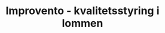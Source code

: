 ---
title: "Improvento - kvalitetsstyring i lommen"
aliases: [/improvento/]
pagetitle: "Improvento-case | Læs om deres app til kvalitetsstyring"
description: "Improvento ville have deres system til kvalitetsstyring helt ud i lommen på det personale, som har brug for informationerne."

company: "Improvento A/S"
companyLogo: "improvento.png"
link: "improvento"
color: "#1b4f71"
img: "/img/cases/improvento.png"
header: "Kvalitetsstyring i lommen"
casedescription: "[Improvento](https://improvento.com) ville gøre det lettere for deres kunder at have instrukserne til kvalitetsstyring med sig i lommen."
weight: 2

testimonial: "Jeg havde brug for at få lavet en kompliceret mobil app af høj kvalitet, som skulle være klar i løbet af kort tid. Til rette tid og med rette kvalitet, havde vi en løsning klar til både iOS og Android. Samarbejdet har været præget af en stor fleksibilitet og engagement. Så det bliver ikke det sidste samarbejde, vi har med Holion."
testimonialBy: "Anette Irene Algreen"
testimonialByImg: 
  path: "aia.jpg"
testimonialByLink: "https://www.linkedin.com/in/aalgreen/"
testimonialByTitle: "Administrerende direktør"

testimonialHeader: "Improvento er en af landets mest erfarne leverandører af løsninger til kvalitetsstyring og kvalitetsledelse. I samarbejde med flere regioner og kommuner har Improvento over en årrække udviklet et stærkt værktøj til at sikre kvaliteten i sundhedsvæsnet, hvor mere end 100.000 læger, sygeplejersker, omsorgspersoner og kvalitetsansvarlige dagligt anvender systemet.


Improvento havde brug for en ny app til deres værktøj - blandt andet for at kunne sikre tilgængelighed, hastighed og offline-muligheder. Holion skulle altså hjælpe med at lave en moderne og velfungerende app, der kunne give sundhedspersonalet adgang til alle de vigtige informationer - selv når personalet er offline."


testimonialHolionRolle: "Improvento havde en eksisterende app af ældre model, men ønskede at starte forfra med en helt ny app. Dog ønskede de at genanvende synkroniseringsmotoren, der stod for at hente de korrekte data ned fra backenden, uden at bruge mere data end nødvendigt. Den eksisterende app var udviklet i to versioner - én til iPhone og én til Android. Vi blev dog hurtigt enige om, at hvis omkostningerne for udviklingen af en ny version af appen kunne holdes nede ved at anvende moderne teknologier som crossplatform, var det den bedste løsning. Så første opgave var at undersøge, om den eksisterende synkroniseringsmotor på nogen måde kunne anvendes i en crossplatform app. Det viste sig hurtigt, at det var muligt at genanvende motoren, ved at oversætte denne til et sprog, som er understøttet i forbindelse med crossplatform-udvikling.


Da motoren var på plads, kunne arbejdet med den nye app igangsættes. Der var på forhånd udarbejdet et designforslag af et designbureau, som vi kom med god sparring på, og i samarbejde endte vi med et flot og moderne design af appen.


Efter første version af appen blev udgivet, blev Improventos egne udviklere sat ind i koden, så de fremover vil kunne vedligeholde og videreudvikle appen selv."


testimonialTeknikken: "Appen fungerer på både iPhone og Android og den er baseret på [Xamarin](https://visualstudio.microsoft.com/xamarin), hvilket har gjort det muligt at genbruge hovedparten af koden på tværs af de to platforme. 


Synkroniseringsmotoren i appen er en vigtig grundsten som sørger for, at brugeren altid har opdateret indhold og at appen kan anvendes selvom man er offline. Motoren er taget fra en ældre app, som var skrevet i [Java](https://www.java.com/en/download/) og fungerede på Android. I forbindelse med den nye app blev motoren omskrevet til [C#](https://docs.microsoft.com/en-us/dotnet/csharp/). Det var ikke nogen triviel opgave, da der blev benyttet komponenter både fra Java og direkte fra Android, men det lykkedes os at få skrevet tilsvarende komponenter i C#.


[Reactive Extensions](http://reactivex.io/) er benyttet i stor stil hele vejen igennem appen, til f.eks. at holde dokumentlister, favoritter mv. opdateret, efterhånden som der synkroniseres med backenden."

---